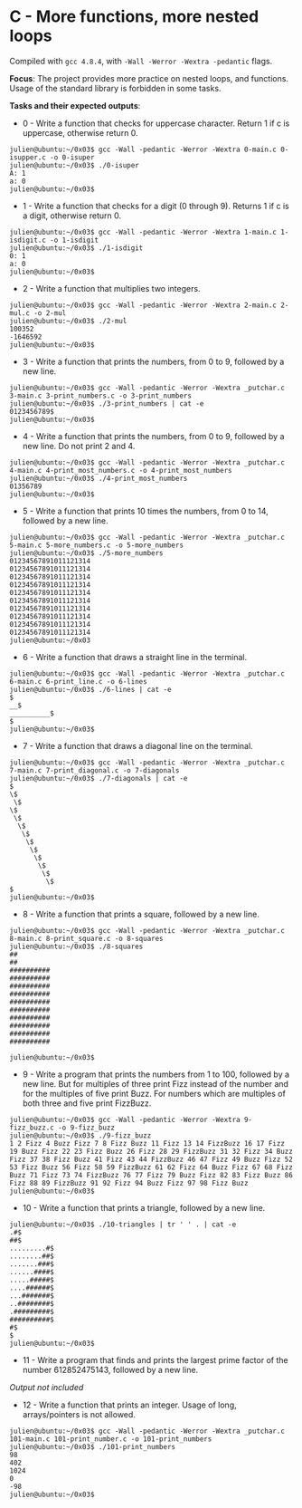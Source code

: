 # C - More functions, more nested loops

Compiled with `gcc 4.8.4`, with `-Wall -Werror -Wextra -pedantic` flags.

**Focus**: The project provides more practice on nested loops, and functions. Usage of the standard library is forbidden in some tasks.

**Tasks and their expected outputs**:
- 0 - Write a function that checks for uppercase character. Return 1 if c is uppercase, otherwise return 0.
```
julien@ubuntu:~/0x03$ gcc -Wall -pedantic -Werror -Wextra 0-main.c 0-isupper.c -o 0-isuper
julien@ubuntu:~/0x03$ ./0-isuper 
A: 1
a: 0
julien@ubuntu:~/0x03$ 
```
- 1 - Write a function that checks for a digit (0 through 9). Returns 1 if c is a digit, otherwise return 0.
```
julien@ubuntu:~/0x03$ gcc -Wall -pedantic -Werror -Wextra 1-main.c 1-isdigit.c -o 1-isdigit
julien@ubuntu:~/0x03$ ./1-isdigit 
0: 1
a: 0
julien@ubuntu:~/0x03$ 
```
- 2 - Write a function that multiplies two integers.
```
julien@ubuntu:~/0x03$ gcc -Wall -pedantic -Werror -Wextra 2-main.c 2-mul.c -o 2-mul
julien@ubuntu:~/0x03$ ./2-mul 
100352
-1646592
julien@ubuntu:~/0x03$ 
```
- 3 - Write a function that prints the numbers, from 0 to 9, followed by a new line.
```
julien@ubuntu:~/0x03$ gcc -Wall -pedantic -Werror -Wextra _putchar.c 3-main.c 3-print_numbers.c -o 3-print_numbers
julien@ubuntu:~/0x03$ ./3-print_numbers | cat -e
0123456789$
julien@ubuntu:~/0x03$ 
```
- 4 - Write a function that prints the numbers, from 0 to 9, followed by a new line. Do not print 2 and 4.
```
julien@ubuntu:~/0x03$ gcc -Wall -pedantic -Werror -Wextra _putchar.c 4-main.c 4-print_most_numbers.c -o 4-print_most_numbers
julien@ubuntu:~/0x03$ ./4-print_most_numbers 
01356789
julien@ubuntu:~/0x03$ 
```
- 5 - Write a function that prints 10 times the numbers, from 0 to 14, followed by a new line.
```
julien@ubuntu:~/0x03$ gcc -Wall -pedantic -Werror -Wextra _putchar.c 5-main.c 5-more_numbers.c -o 5-more_numbers
julien@ubuntu:~/0x03$ ./5-more_numbers 
01234567891011121314
01234567891011121314
01234567891011121314
01234567891011121314
01234567891011121314
01234567891011121314
01234567891011121314
01234567891011121314
01234567891011121314
01234567891011121314
julien@ubuntu:~/0x03
```
- 6 - Write a function that draws a straight line in the terminal.
```
julien@ubuntu:~/0x03$ gcc -Wall -pedantic -Werror -Wextra _putchar.c 6-main.c 6-print_line.c -o 6-lines
julien@ubuntu:~/0x03$ ./6-lines | cat -e
$
__$
__________$
$
julien@ubuntu:~/0x03$
```
- 7 - Write a function that draws a diagonal line on the terminal.
```
julien@ubuntu:~/0x03$ gcc -Wall -pedantic -Werror -Wextra _putchar.c 7-main.c 7-print_diagonal.c -o 7-diagonals
julien@ubuntu:~/0x03$ ./7-diagonals | cat -e
$
\$
 \$
\$
 \$
  \$
   \$
    \$
     \$
      \$
       \$
        \$
         \$
$
julien@ubuntu:~/0x03$ 
```
- 8 - Write a function that prints a square, followed by a new line.
```
julien@ubuntu:~/0x03$ gcc -Wall -pedantic -Werror -Wextra _putchar.c 8-main.c 8-print_square.c -o 8-squares
julien@ubuntu:~/0x03$ ./8-squares 
##
##
##########
##########
##########
##########
##########
##########
##########
##########
##########
##########

julien@ubuntu:~/0x03$ 
```
- 9 - Write a program that prints the numbers from 1 to 100, followed by a new line. But for multiples of three print Fizz instead of the number and for the multiples of five print Buzz. For numbers which are multiples of both three and five print FizzBuzz.
```
julien@ubuntu:~/0x03$ gcc -Wall -pedantic -Werror -Wextra 9-fizz_buzz.c -o 9-fizz_buzz
julien@ubuntu:~/0x03$ ./9-fizz_buzz 
1 2 Fizz 4 Buzz Fizz 7 8 Fizz Buzz 11 Fizz 13 14 FizzBuzz 16 17 Fizz 19 Buzz Fizz 22 23 Fizz Buzz 26 Fizz 28 29 FizzBuzz 31 32 Fizz 34 Buzz Fizz 37 38 Fizz Buzz 41 Fizz 43 44 FizzBuzz 46 47 Fizz 49 Buzz Fizz 52 53 Fizz Buzz 56 Fizz 58 59 FizzBuzz 61 62 Fizz 64 Buzz Fizz 67 68 Fizz Buzz 71 Fizz 73 74 FizzBuzz 76 77 Fizz 79 Buzz Fizz 82 83 Fizz Buzz 86 Fizz 88 89 FizzBuzz 91 92 Fizz 94 Buzz Fizz 97 98 Fizz Buzz
julien@ubuntu:~/0x03$ 
```
- 10 - Write a function that prints a triangle, followed by a new line.
```
julien@ubuntu:~/0x03$ ./10-triangles | tr ' ' . | cat -e
.#$
##$
.........#$
........##$
.......###$
......####$
.....#####$
....######$
...#######$
..########$
.#########$
##########$
#$
$
julien@ubuntu:~/0x03$
```
- 11 - Write a program that finds and prints the largest prime factor of the number 612852475143, followed by a new line.

*Output not included*
- 12 - Write a function that prints an integer. Usage of long, arrays/pointers is not allowed.
```
julien@ubuntu:~/0x03$ gcc -Wall -pedantic -Werror -Wextra _putchar.c 101-main.c 101-print_number.c -o 101-print_numbers
julien@ubuntu:~/0x03$ ./101-print_numbers 
98
402
1024
0
-98
julien@ubuntu:~/0x03$ 
```
